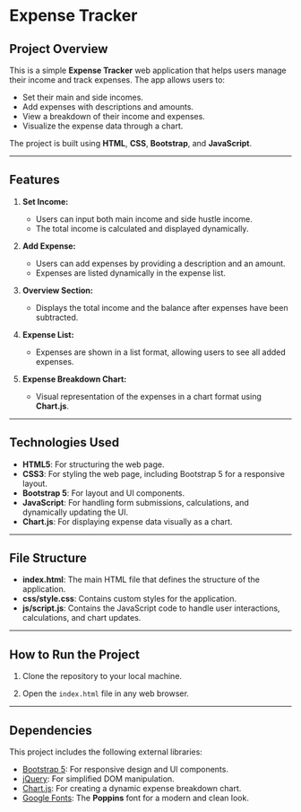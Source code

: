 # Expense Tracker

## Project Overview

This is a simple **Expense Tracker** web application that helps users manage their income and track expenses. The app allows users to:

- Set their main and side incomes.
- Add expenses with descriptions and amounts.
- View a breakdown of their income and expenses.
- Visualize the expense data through a chart.

The project is built using **HTML**, **CSS**, **Bootstrap**, and **JavaScript**.

---

## Features

1. **Set Income:**
   - Users can input both main income and side hustle income.
   - The total income is calculated and displayed dynamically.

2. **Add Expense:**
   - Users can add expenses by providing a description and an amount.
   - Expenses are listed dynamically in the expense list.

3. **Overview Section:**
   - Displays the total income and the balance after expenses have been subtracted.

4. **Expense List:**
   - Expenses are shown in a list format, allowing users to see all added expenses.

5. **Expense Breakdown Chart:**
   - Visual representation of the expenses in a chart format using **Chart.js**.

---

## Technologies Used

- **HTML5**: For structuring the web page.
- **CSS3**: For styling the web page, including Bootstrap 5 for a responsive layout.
- **Bootstrap 5**: For layout and UI components.
- **JavaScript**: For handling form submissions, calculations, and dynamically updating the UI.
- **Chart.js**: For displaying expense data visually as a chart.

---

## File Structure

- **index.html**: The main HTML file that defines the structure of the application.
- **css/style.css**: Contains custom styles for the application.
- **js/script.js**: Contains the JavaScript code to handle user interactions, calculations, and chart updates.

---

## How to Run the Project

1. Clone the repository to your local machine.

2. Open the `index.html` file in any web browser.

---

## Dependencies

This project includes the following external libraries:

- [Bootstrap 5](https://getbootstrap.com/): For responsive design and UI components.
- [jQuery](https://jquery.com/): For simplified DOM manipulation.
- [Chart.js](https://www.chartjs.org/): For creating a dynamic expense breakdown chart.
- [Google Fonts](https://fonts.google.com/): The **Poppins** font for a modern and clean look.
